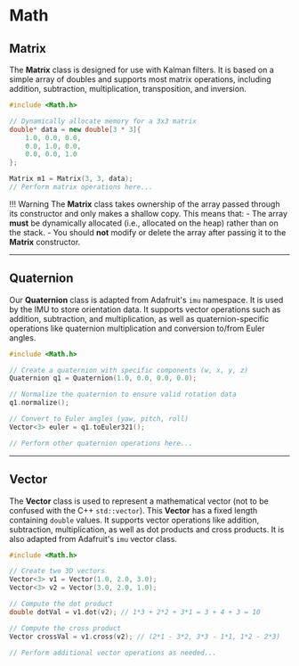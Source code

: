 # Math

## Matrix

The **Matrix** class is designed for use with Kalman filters. It is based on a simple array of doubles and supports most matrix operations, including addition, subtraction, multiplication, transposition, and inversion.

```cpp
#include <Math.h>

// Dynamically allocate memory for a 3x3 matrix
double* data = new double[3 * 3]{
    1.0, 0.0, 0.0,
    0.0, 1.0, 0.0,
    0.0, 0.0, 1.0
};

Matrix m1 = Matrix(3, 3, data);
// Perform matrix operations here...
```

!!! Warning
    The **Matrix** class takes ownership of the array passed through its constructor and only makes a shallow copy. This means that:
    - The array **must** be dynamically allocated (i.e., allocated on the heap) rather than on the stack.
    - You should **not** modify or delete the array after passing it to the **Matrix** constructor.

---

## Quaternion

Our **Quaternion** class is adapted from Adafruit's `imu` namespace. It is used by the IMU to store orientation data. It supports vector operations such as addition, subtraction, and multiplication, as well as quaternion-specific operations like quaternion multiplication and conversion to/from Euler angles.

```cpp
#include <Math.h>

// Create a quaternion with specific components (w, x, y, z)
Quaternion q1 = Quaternion(1.0, 0.0, 0.0, 0.0);

// Normalize the quaternion to ensure valid rotation data
q1.normalize();

// Convert to Euler angles (yaw, pitch, roll)
Vector<3> euler = q1.toEuler321();

// Perform other quaternion operations here...
```

---

## Vector

The **Vector** class is used to represent a mathematical vector (not to be confused with the C++ `std::vector`). This **Vector** has a fixed length containing `double` values. It supports vector operations like addition, subtraction, multiplication, as well as dot products and cross products. It is also adapted from Adafruit's `imu` vector class.

```cpp
#include <Math.h>

// Create two 3D vectors
Vector<3> v1 = Vector(1.0, 2.0, 3.0);
Vector<3> v2 = Vector(3.0, 2.0, 1.0);

// Compute the dot product
double dotVal = v1.dot(v2); // 1*3 + 2*2 + 3*1 = 3 + 4 + 3 = 10

// Compute the cross product
Vector crossVal = v1.cross(v2); // (2*1 - 3*2, 3*3 - 1*1, 1*2 - 2*3)

// Perform additional vector operations as needed...
```
